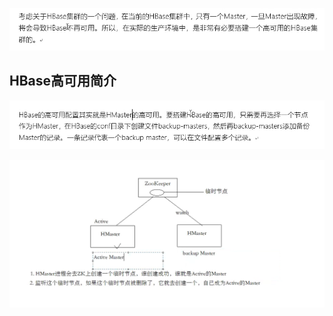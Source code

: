 ![截屏2021-11-28 上午10.30.03](https://raw.githubusercontent.com/DataDevLPY/TyporaPicStore/main/img/202112111105896.png)

## HBase高可用简介

![截屏2021-11-28 上午10.30.28](https://raw.githubusercontent.com/DataDevLPY/TyporaPicStore/main/img/202112111105985.png)

![截屏2021-11-28 上午10.35.19](https://raw.githubusercontent.com/DataDevLPY/TyporaPicStore/main/img/202112111105848.png)











